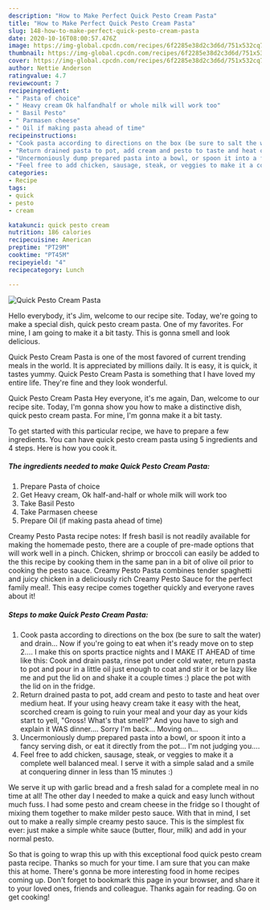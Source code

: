 ```yaml
---
description: "How to Make Perfect Quick Pesto Cream Pasta"
title: "How to Make Perfect Quick Pesto Cream Pasta"
slug: 148-how-to-make-perfect-quick-pesto-cream-pasta
date: 2020-10-16T08:00:57.476Z
image: https://img-global.cpcdn.com/recipes/6f2285e38d2c3d6d/751x532cq70/quick-pesto-cream-pasta-recipe-main-photo.jpg
thumbnail: https://img-global.cpcdn.com/recipes/6f2285e38d2c3d6d/751x532cq70/quick-pesto-cream-pasta-recipe-main-photo.jpg
cover: https://img-global.cpcdn.com/recipes/6f2285e38d2c3d6d/751x532cq70/quick-pesto-cream-pasta-recipe-main-photo.jpg
author: Nettie Anderson
ratingvalue: 4.7
reviewcount: 7
recipeingredient:
- " Pasta of choice"
- " Heavy cream Ok halfandhalf or whole milk will work too"
- " Basil Pesto"
- " Parmasen cheese"
- " Oil if making pasta ahead of time"
recipeinstructions:
- "Cook pasta according to directions on the box (be sure to salt the water) and drain... Now if you&#39;re going to eat when it&#39;s ready move on to step 2.... I make this on sports practice nights and I MAKE IT AHEAD of time like this: Cook and drain pasta, rinse pot under cold water, return pasta to pot and pour in a little oil just enough to coat and stir it or be lazy like me and put the lid on and shake it a couple times :) place the pot with the lid on in the fridge."
- "Return drained pasta to pot, add cream and pesto to taste and heat over medium heat. If your using heavy cream take it easy with the heat, scorched cream is going to ruin your meal and your day as your kids start to yell, &#34;Gross! What&#39;s that smelI?&#34; And you have to sigh and explain it WAS dinner.... Sorry I&#39;m back... Moving on..."
- "Uncermoniously dump prepared pasta into a bowl, or spoon it into a fancy serving dish, or eat it directly from the pot... I&#39;m not judging you...."
- "Feel free to add chicken, sausage, steak, or veggies to make it a complete well balanced meal. I serve it with a simple salad and a smile at conquering dinner in less than 15 minutes :)"
categories:
- Recipe
tags:
- quick
- pesto
- cream

katakunci: quick pesto cream 
nutrition: 186 calories
recipecuisine: American
preptime: "PT29M"
cooktime: "PT45M"
recipeyield: "4"
recipecategory: Lunch

---
```



![Quick Pesto Cream Pasta](https://img-global.cpcdn.com/recipes/6f2285e38d2c3d6d/751x532cq70/quick-pesto-cream-pasta-recipe-main-photo.jpg)

Hello everybody, it's Jim, welcome to our recipe site. Today, we're going to make a special dish, quick pesto cream pasta. One of my favorites. For mine, I am going to make it a bit tasty. This is gonna smell and look delicious.

Quick Pesto Cream Pasta is one of the most favored of current trending meals in the world. It is appreciated by millions daily. It is easy, it is quick, it tastes yummy. Quick Pesto Cream Pasta is something that I have loved my entire life. They're fine and they look wonderful.

Quick Pesto Cream Pasta Hey everyone, it&#39;s me again, Dan, welcome to our recipe site. Today, I&#39;m gonna show you how to make a distinctive dish, quick pesto cream pasta. For mine, I&#39;m gonna make it a bit tasty.


To get started with this particular recipe, we have to prepare a few ingredients. You can have quick pesto cream pasta using 5 ingredients and 4 steps. Here is how you cook it.

<!--inarticleads1-->

##### The ingredients needed to make Quick Pesto Cream Pasta:

1. Prepare  Pasta of choice
1. Get  Heavy cream, Ok half-and-half or whole milk will work too
1. Take  Basil Pesto
1. Take  Parmasen cheese
1. Prepare  Oil (if making pasta ahead of time)


Creamy Pesto Pasta recipe notes: If fresh basil is not readily available for making the homemade pesto, there are a couple of pre-made options that will work well in a pinch. Chicken, shrimp or broccoli can easily be added to the this recipe by cooking them in the same pan in a bit of olive oil prior to cooking the pesto sauce. Creamy Pesto Pasta combines tender spaghetti and juicy chicken in a deliciously rich Creamy Pesto Sauce for the perfect family meal!. This easy recipe comes together quickly and everyone raves about it! 

<!--inarticleads2-->

##### Steps to make Quick Pesto Cream Pasta:

1. Cook pasta according to directions on the box (be sure to salt the water) and drain... Now if you&#39;re going to eat when it&#39;s ready move on to step 2.... I make this on sports practice nights and I MAKE IT AHEAD of time like this: Cook and drain pasta, rinse pot under cold water, return pasta to pot and pour in a little oil just enough to coat and stir it or be lazy like me and put the lid on and shake it a couple times :) place the pot with the lid on in the fridge.
1. Return drained pasta to pot, add cream and pesto to taste and heat over medium heat. If your using heavy cream take it easy with the heat, scorched cream is going to ruin your meal and your day as your kids start to yell, &#34;Gross! What&#39;s that smelI?&#34; And you have to sigh and explain it WAS dinner.... Sorry I&#39;m back... Moving on...
1. Uncermoniously dump prepared pasta into a bowl, or spoon it into a fancy serving dish, or eat it directly from the pot... I&#39;m not judging you....
1. Feel free to add chicken, sausage, steak, or veggies to make it a complete well balanced meal. I serve it with a simple salad and a smile at conquering dinner in less than 15 minutes :)


We serve it up with garlic bread and a fresh salad for a complete meal in no time at all! The other day I needed to make a quick and easy lunch without much fuss. I had some pesto and cream cheese in the fridge so I thought of mixing them together to make milder pesto sauce. With that in mind, I set out to make a really simple creamy pesto sauce. This is the simplest fix ever: just make a simple white sauce (butter, flour, milk) and add in your normal pesto. 

So that is going to wrap this up with this exceptional food quick pesto cream pasta recipe. Thanks so much for your time. I am sure that you can make this at home. There's gonna be more interesting food in home recipes coming up. Don't forget to bookmark this page in your browser, and share it to your loved ones, friends and colleague. Thanks again for reading. Go on get cooking!
